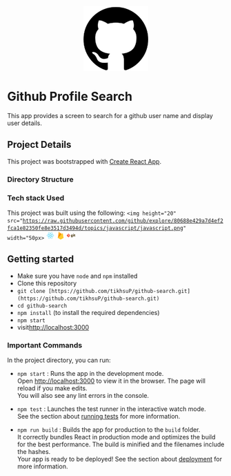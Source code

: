 <p align="center">
  <img src="https://github.com/tikhsuP/assignment/blob/main/src/images/logo.png" width="150px">
</p>

# Github Profile Search
This app provides a screen to search for a github user name and display user details.

## Project Details
This project was bootstrapped with [Create React App](https://github.com/facebook/create-react-app).

### Directory Structure

### Tech stack Used

This project was built using the following:
<code><img height="20" src="https://raw.githubusercontent.com/github/explore/80688e429a7d4ef2fca1e82350fe8e3517d3494d/topics/javascript/javascript.png"  width="50px></code>
<code><img height="20" src="https://raw.githubusercontent.com/github/explore/80688e429a7d4ef2fca1e82350fe8e3517d3494d/topics/react/react.png"></code>
<code><img height="20" src="https://raw.githubusercontent.com/github/explore/80688e429a7d4ef2fca1e82350fe8e3517d3494d/topics/firebase/firebase.png"></code>
<code><img height="20" src="https://raw.githubusercontent.com/github/explore/80688e429a7d4ef2fca1e82350fe8e3517d3494d/topics/git/git.png"></code>


## Getting started

- Make sure you have `node` and `npm` installed
- Clone this repository
- `git clone [https://github.com/tikhsuP/github-search.git](https://github.com/tikhsuP/github-search.git)`
- `cd github-search`
- `npm install` (to install the required dependencies)
- `npm start`
- visit[http://localhost:3000](http://localhost:3000)


### Important Commands
In the project directory, you can run:

- `npm start` : Runs the app in the development mode.\
Open [http://localhost:3000](http://localhost:3000) to view it in the browser.
The page will reload if you make edits.\
You will also see any lint errors in the console.

- `npm test` : Launches the test runner in the interactive watch mode.\
See the section about [running tests](https://facebook.github.io/create-react-app/docs/running-tests) for more information.

- `npm run build` : Builds the app for production to the `build` folder.\
It correctly bundles React in production mode and optimizes the build for the best performance.
The build is minified and the filenames include the hashes.\
Your app is ready to be deployed!
See the section about [deployment](https://facebook.github.io/create-react-app/docs/deployment) for more information.

